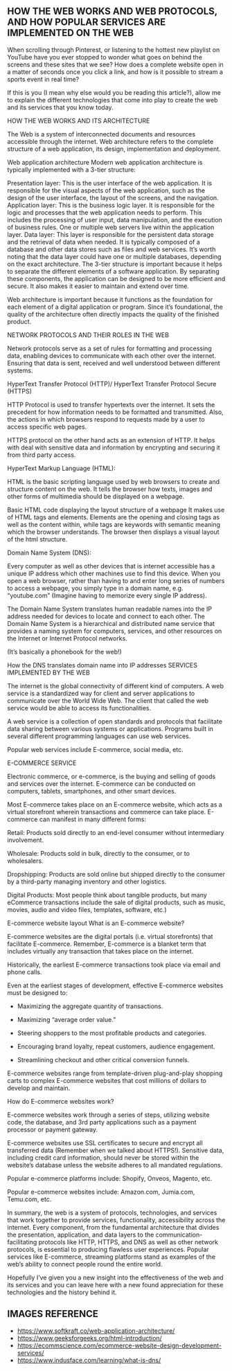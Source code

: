 ## HOW THE WEB WORKS AND WEB PROTOCOLS, AND HOW POPULAR SERVICES ARE IMPLEMENTED ON THE WEB

When scrolling through Pinterest, or listening to the hottest new playlist on YouTube have you ever stopped to wonder what goes on behind the screens and these sites that we see? How does a complete website open in a matter of seconds once you click a link, and how is it possible to stream a sports event in real time?

If this is you (I mean why else would you be reading this article?), allow me to explain the different technologies that come into play to create the web and its services that you know today.

HOW THE WEB WORKS AND ITS ARCHITECTURE

The Web is a system of interconnected documents and resources accessible through the internet. Web architecture refers to the complete structure of a web application, its design, implementation and deployment.


Web application architecture
Modern web application architecture is typically implemented with a 3-tier structure:

Presentation layer: This is the user interface of the web application. It is responsible for the visual aspects of the web application, such as the design of the user interface, the layout of the screens, and the navigation.
Application layer: This is the business logic layer. It is responsible for the logic and processes that the web application needs to perform. This includes the processing of user input, data manipulation, and the execution of business rules. One or multiple web servers live within the application layer.
Data layer: This layer is responsible for the persistent data storage and the retrieval of data when needed. It is typically composed of a database and other data stores such as files and web services. It’s worth noting that the data layer could have one or multiple databases, depending on the exact architecture.
The 3-tier structure is important because it helps to separate the different elements of a software application. By separating these components, the application can be designed to be more efficient and secure. It also makes it easier to maintain and extend over time.

Web architecture is important because it functions as the foundation for each element of a digital application or program. Since it’s foundational, the quality of the architecture often directly impacts the quality of the finished product.

NETWORK PROTOCOLS AND THEIR ROLES IN THE WEB

Network protocols serve as a set of rules for formatting and processing data, enabling devices to communicate with each other over the internet. Ensuring that data is sent, received and well understood between different systems.

HyperText Transfer Protocol (HTTP)/ HyperText Transfer Protocol Secure (HTTPS)

HTTP Protocol is used to transfer hypertexts over the internet. It sets the precedent for how information needs to be formatted and transmitted. Also, the actions in which browsers respond to requests made by a user to access specific web pages.

HTTPS protocol on the other hand acts as an extension of HTTP. It helps with deal with sensitive data and information by encrypting and securing it from third party access.

HyperText Markup Language (HTML):

HTML is the basic scripting language used by web browsers to create and structure content on the web. It tells the browser how texts, images and other forms of multimedia should be displayed on a webpage.


Basic HTML code displaying the layout structure of a webpage
It makes use of HTML tags and elements. Elements are the opening and closing tags as well as the content within, while tags are keywords with semantic meaning which the browser understands. The browser then displays a visual layout of the html structure.

Domain Name System (DNS):

Every computer as well as other devices that is internet accessible has a unique IP address which other machines use to find this device. When you open a web browser, rather than having to and enter long series of numbers to access a webpage, you simply type in a domain name, e.g. “youtube.com” (Imagine having to memorize every single IP address).

The Domain Name System translates human readable names into the IP address needed for devices to locate and connect to each other. The Domain Name System is a hierarchical and distributed name service that provides a naming system for computers, services, and other resources on the Internet or Internet Protocol networks.

(It’s basically a phonebook for the web!)


How the DNS translates domain name into IP addresses
SERVICES IMPLEMENTED BY THE WEB

The internet is the global connectivity of different kind of computers. A web service is a standardized way for client and server applications to communicate over the World Wide Web. The client that called the web service would be able to access its functionalities.

A web service is a collection of open standards and protocols that facilitate data sharing between various systems or applications. Programs built in several different programming languages can use web services.

Popular web services include E-commerce, social media, etc.

E-COMMERCE SERVICE

Electronic commerce, or e-commerce, is the buying and selling of goods and services over the internet. E-commerce can be conducted on computers, tablets, smartphones, and other smart devices.

Most E-commerce takes place on an E-commerce website, which acts as a virtual storefront wherein transactions and commerce can take place. E-commerce can manifest in many different forms:

Retail: Products sold directly to an end-level consumer without intermediary involvement.

Wholesale: Products sold in bulk, directly to the consumer, or to wholesalers.

Dropshipping: Products are sold online but shipped directly to the consumer by a third-party managing inventory and other logistics.

Digital Products: Most people think about tangible products, but many eCommerce transactions include the sale of digital products, such as music, movies, audio and video files, templates, software, etc.)


E-commerce website layout
What is an E-commerce website?

E-commerce websites are the digital portals (i.e. virtual storefronts) that facilitate E-commerce. Remember, E-commerce is a blanket term that includes virtually any transaction that takes place on the internet.

Historically, the earliest E-commerce transactions took place via email and phone calls.

Even at the earliest stages of development, effective E-commerce websites must be designed to:

- Maximizing the aggregate quantity of transactions.

- Maximizing “average order value.”

- Steering shoppers to the most profitable products and categories.

- Encouraging brand loyalty, repeat customers, audience engagement.

- Streamlining checkout and other critical conversion funnels.

E-commerce websites range from template-driven plug-and-play shopping carts to complex E-commerce websites that cost millions of dollars to develop and maintain.

How do E-commerce websites work?

E-commerce websites work through a series of steps, utilizing website code, the database, and 3rd party applications such as a payment processor or payment gateway.

E-commerce websites use SSL certificates to secure and encrypt all transferred data (Remember when we talked about HTTPS!). Sensitive data, including credit card information, should never be stored within the website’s database unless the website adheres to all mandated regulations.

Popular e-commerce platforms include: Shopify, Onveos, Magento, etc.

Popular e-commerce websites include: Amazon.com, Jumia.com, Temu.com, etc.

In summary, the web is a system of protocols, technologies, and services that work together to provide services, functionality, accessibility across the internet. Every component, from the fundamental architecture that divides the presentation, application, and data layers to the communication-facilitating protocols like HTTP, HTTPS, and DNS as well as other network protocols, is essential to producing flawless user experiences. Popular services like E-commerce, streaming platforms stand as examples of the web’s ability to connect people round the entire world.

Hopefully I’ve given you a new insight into the effectiveness of the web and its services and you can leave here with a new found appreciation for these technologies and the history behind it.


## IMAGES REFERENCE
-	https://www.softkraft.co/web-application-architecture/
-	https://www.geeksforgeeks.org/html-introduction/
-	https://ecommscience.com/ecommerce-website-design-development-services/
-	https://www.indusface.com/learning/what-is-dns/